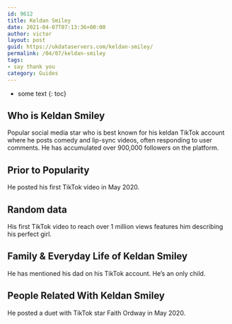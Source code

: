 ```yaml
---
id: 9612
title: Keldan Smiley
date: 2021-04-07T07:13:36+00:00
author: victor
layout: post
guid: https://ukdataservers.com/keldan-smiley/
permalink: /04/07/keldan-smiley
tags:
- say thank you
category: Guides
---
```


* some text
{: toc}


## Who is Keldan Smiley



Popular social media star who is best known for his keldan TikTok account where he posts comedy and lip-sync videos, often responding to user comments. He has accumulated over 900,000 followers on the platform. 

                
                
                
## Prior to Popularity



He posted his first TikTok video in May 2020. 

                
                
                
## Random data



His first TikTok video to reach over 1 million views features him describing his perfect girl. 

                
                
                
## Family & Everyday Life of Keldan Smiley



He has mentioned his dad on his TikTok account. He&#8217;s an only child.

                
                
                
## People Related With Keldan Smiley



He posted a duet with TikTok star Faith Ordway in May 2020. 

                
              
            
          
          
          